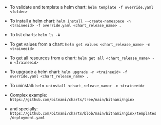 - To validate and template a helm chart:
`helm template -f override.yaml <folder>`

- To install a helm chart:
`helm install --create-namespace -n <traineeid> -f override.yaml <chart_release_name> .`

- To list charts:
`helm ls -A`

- To get values from a chart:
`helm get values <chart_release_name> -n <traineeid>`

- To get all resources from a chart:
`helm get all <chart_release_name> -n <traineeid>`

- To upgrade a helm chart:
`helm upgrade -n <traineeid> -f override.yaml <chart_release_name> .`

- To uninstall:
`helm uninstall <chart_release_name> -n <traineeid>`


- Complex example:
`https://github.com/bitnami/charts/tree/main/bitnami/nginx`

- and specially:
`https://github.com/bitnami/charts/blob/main/bitnami/nginx/templates/deployment.yaml`
